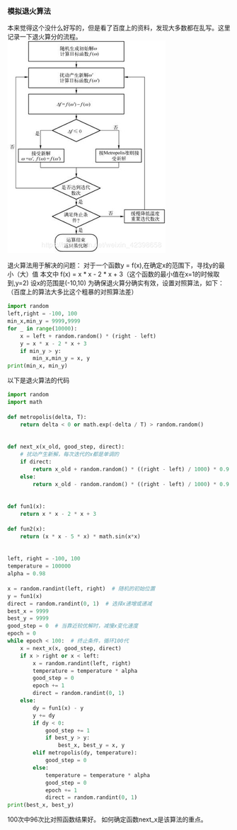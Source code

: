 ### 模拟退火算法  
本来觉得这个没什么好写的，但是看了百度上的资料，发现大多数都在乱写。这里记录一下退火算分的流程。
![流程图](../img/sa_flow.png)

退火算法用于解决的问题：
对于一个函数y = f(x),在确定x的范围下，寻找y的最小（大）值
本文中 f(x) = x * x - 2 * x + 3（这个函数的最小值在x=1的时候取到,y=2)
设x的范围是(-10,10)
为确保退火算分确实有效，设置对照算法，如下：（百度上的算法大多比这个粗暴的对照算法差）
```python
import random
left,right = -100, 100
min_x,min_y = 9999,9999
for _ in range(10000):
    x = left + random.random() * (right - left)
    y = x * x - 2 * x + 3
    if min_y > y:
        min_x,min_y = x, y
print(min_x, min_y)
```
以下是退火算法的代码
```python
import random
import math

def metropolis(delta, T):
    return delta < 0 or math.exp(-delta / T) > random.random()


def next_x(x_old, good_step, direct):
    # 扰动产生新解，每次迭代的x都是单调的
    if direct:
        return x_old + random.random() * ((right - left) / 1000) * 0.9 ** min(10, good_step)
    else:
        return x_old - random.random() * ((right - left) / 1000) * 0.9 ** min(10, good_step)


def fun1(x):
    return x * x - 2 * x + 3

def fun2(x):
    return (x * x - 5 * x) * math.sin(x*x)


left, right = -100, 100
temperature = 100000
alpha = 0.98

x = random.randint(left, right)  # 随机的初始位置
y = fun1(x)
direct = random.randint(0, 1)  # 选择x递增或递减
best_x = 9999
best_y = 9999
good_step = 0  # 当靠近较优解时，减慢x变化速度
epoch = 0
while epoch < 100:  # 终止条件，循环100代
    x = next_x(x, good_step, direct)
    if x > right or x < left:
        x = random.randint(left, right)
        temperature = temperature * alpha
        good_step = 0
        epoch += 1
        direct = random.randint(0, 1)
    else:
        dy = fun1(x) - y
        y += dy
        if dy < 0:
            good_step += 1
            if best_y > y:
                best_x, best_y = x, y
        elif metropolis(dy, temperature):
            good_step = 0
        else:
            temperature = temperature * alpha
            good_step = 0
            epoch += 1
            direct = random.randint(0, 1)
print(best_x, best_y)
```
100次中96次比对照函数结果好。
如何确定函数next_x是该算法的重点。